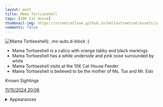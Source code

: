 ```yaml
---
layout: post
title: Mama Tortiseshell
tags: [10K Cat House]
thumbnail-img: https://streetcatlove.github.io/hellostreetcat/assets/img/mama_t.png
comments: false
---
```


![ Mama Tortiseshell](https://streetcatlove.github.io/hellostreetcat/assets/img/mama_t.png){: .mx-auto.d-block :}

* Mama Tortiseshell is a calico with orange tabby and black markings
* Mama Tortiseshell has a white underside and pink nose surrounded by white
* Mama Tortiseshell visits at the 10K Cat House Feeder
* Mama Tortiseshell is believed to be the mother of Ms. Tux and Mr. Edo

Known Sightings

[11/15/2024 20:06]()

<details>
<summary>Appearances</summary>
<ul>
	<li><a href="https://youtu.be/jTQrbsrfxnE?t=2586">8/4/24 00:45</a></li>
	<li><a href="https://youtu.be/GsXSoVa2Zg0?t=5767">8/29/24 01:36</a></li>
  <li><a href="https://youtu.be/I_DvZ121Xl0?t=38225">9/3/24 01:16</a></li>
  <li><a href="">8/29/24 00:16</a></li>
  <li><a href="https://youtu.be/BO4XmAPnIak?t=10011">11/18/24 20:06</a></li>
</ul>
</details>
